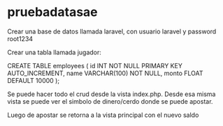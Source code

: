 # pruebadatasae

Crear una base de datos llamada laravel, 
con usuario laravel y password root1234


Crear una tabla llamada jugador:

CREATE TABLE employees (
    id INT NOT NULL PRIMARY KEY AUTO_INCREMENT,
    name VARCHAR(100) NOT NULL,
    monto FLOAT DEFAULT 10000
);

Se puede hacer todo el crud desde la vista index.php.
Desde esa misma vista se puede ver el simbolo de dinero/cerdo 
donde se puede apostar.

Luego de apostar se retorna a la vista principal con el nuevo saldo 
